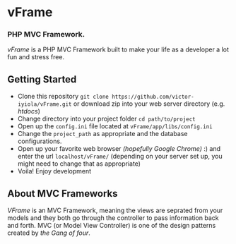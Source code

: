 # vFrame
### PHP MVC Framework.

*vFrame* is a PHP MVC Framework built to make your life as a developer a lot fun and stress free.

## Getting Started
+ Clone this repository `git clone https://github.com/victor-iyiola/vFrame.git` or download zip into your web server directory (e.g. _htdocs_)
+ Change directory into your project folder `cd path/to/project`
+ Open up the `config.ini` file located at `vFrame/app/libs/config.ini`
+ Change the `project_path` as appropriate and the database configurations.
+ Open up your favorite web browser _(hopefully Google Chrome)_ :) and enter the url `localhost/vFrame/` (depending on your server set up, you might need to change that as appropriate)
+ Voila! Enjoy development

## About MVC Frameworks
*VFrame* is an MVC Framework, meaning the views are seprated from your models and they both go through the controller to pass information back and forth.
MVC (or Model View Controller) is one of the design patterns created by _the Gang of four_.